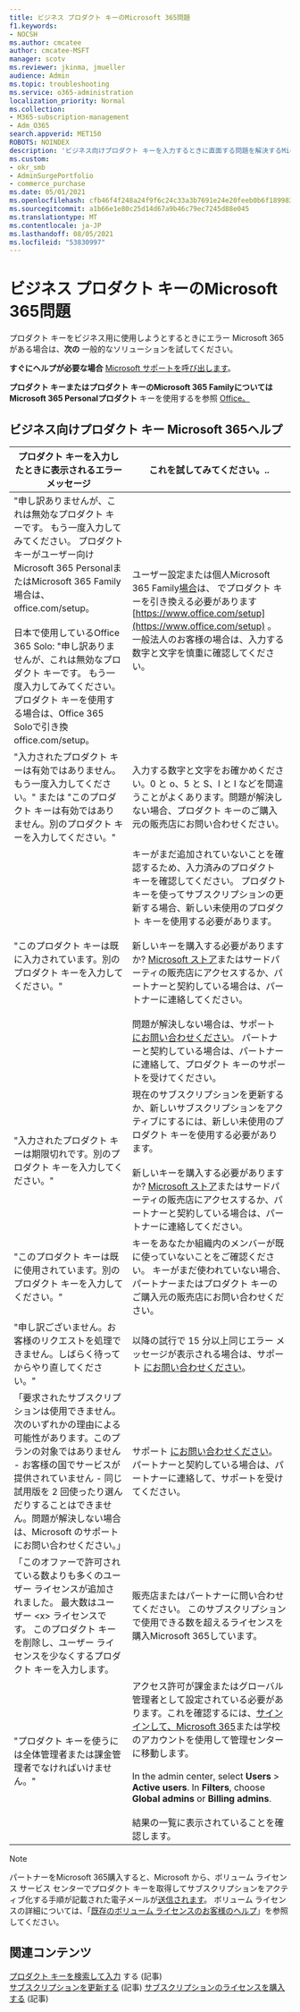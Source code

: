 ```yaml
---
title: ビジネス プロダクト キーのMicrosoft 365問題
f1.keywords:
- NOCSH
ms.author: cmcatee
author: cmcatee-MSFT
manager: scotv
ms.reviewer: jkinma, jmueller
audience: Admin
ms.topic: troubleshooting
ms.service: o365-administration
localization_priority: Normal
ms.collection:
- M365-subscription-management
- Adm_O365
search.appverid: MET150
ROBOTS: NOINDEX
description: 'ビジネス向けプロダクト キーを入力するときに直面する問題を解決するMicrosoft 365説明します。 '
ms.custom:
- okr_smb
- AdminSurgePortfolio
- commerce_purchase
ms.date: 05/01/2021
ms.openlocfilehash: cfb46f4f248a24f9f6c24c33a3b7691e24e20feeb0b6f1899833881f0654fcea
ms.sourcegitcommit: a1b66e1e80c25d14d67a9b46c79ec7245d88e045
ms.translationtype: MT
ms.contentlocale: ja-JP
ms.lasthandoff: 08/05/2021
ms.locfileid: "53830997"
---
```

# <a name="problems-with-your-microsoft-365-for-business-product-key"></a>ビジネス プロダクト キーのMicrosoft 365問題

プロダクト キーをビジネス用に使用しようとするときにエラー Microsoft 365がある場合は、**次の** 一般的なソリューションを試してください。
  
 **すぐにヘルプが必要な場合** [Microsoft サポートを呼び出します](../business-video/get-help-support.md)。
  
 **プロダクト キーまたはプロダクト キーのMicrosoft 365 FamilyについてはMicrosoft 365 Personalプロダクト** キーを使用するを参照 [Office。](https://support.microsoft.com/office/12a5763a-d45c-4685-8c95-a44500213759.aspx)
  
## <a name="product-key-error-help-with-microsoft-365-for-business"></a>ビジネス向けプロダクト キー Microsoft 365ヘルプ

| プロダクト キーを入力したときに表示されるエラー メッセージ | これを試してみてください。.. |
|--------------------------------------------------------------------------------------------------------------------------------------------------------------------------------------------------------------------------------------------------------------------------------------------------------------------------------------------------------|----------------------------------------------------------------------------------------------------------------------------------------------------------------------------------------------------------------------------------------------------------------------------------------------------------------------------------------------------------------------------------------------------------------------------------------------------------------------------|
| "申し訳ありませんが、これは無効なプロダクト キーです。 もう一度入力してみてください。 プロダクト キーがユーザー向けMicrosoft 365 PersonalまたはMicrosoft 365 Family場合は、office.com/setup。 <br/><br/>日本で使用しているOffice 365 Solo: "申し訳ありませんが、これは無効なプロダクト キーです。 もう一度入力してみてください。 プロダクト キーを使用する場合は、Office 365 Soloで引き換 office.com/setup。 | ユーザー設定または個人Microsoft 365 Family[場合](https://support.microsoft.com/office/28cbc8cf-1332-4f04-9123-9b660abb629e.aspx)は、 でプロダクト キーを引き換える必要があります [https://www.office.com/setup](https://www.office.com/setup) 。 一般法人のお客様の場合は、入力する数字と文字を慎重に確認してください。 |
| "入力されたプロダクト キーは有効ではありません。もう一度入力してください。" または "このプロダクト キーは有効ではありません。別のプロダクト キーを入力してください。" | 入力する数字と文字をお確かめください。0 と o、5 と S、l と I などを間違うことがよくあります。問題が解決しない場合、プロダクト キーのご購入元の販売店にお問い合わせください。 |
| "このプロダクト キーは既に入力されています。別のプロダクト キーを入力してください。" | キーがまだ追加されていないことを確認するため、入力済みのプロダクト キーを確認してください。 プロダクト キーを使ってサブスクリプションの更新する場合、新しい未使用のプロダクト キーを使用する必要があります。  <br/><br/>新しいキーを購入する必要がありますか? [Microsoft ストア](https://go.microsoft.com/fwlink/p/?LinkId=529160)またはサードパーティの販売店にアクセスするか、パートナーと契約している場合は、パートナーに連絡してください。  <br/><br/>問題が解決しない場合は、サポート [にお問い合わせください](../business-video/get-help-support.md)。 パートナーと契約している場合は、パートナーに連絡して、プロダクト キーのサポートを受けてください。 |
| "入力されたプロダクト キーは期限切れです。別のプロダクト キーを入力してください。" | 現在のサブスクリプションを更新するか、新しいサブスクリプションをアクティブにするには、新しい未使用のプロダクト キーを使用する必要があります。<br/><br/>新しいキーを購入する必要がありますか? [Microsoft ストア](https://go.microsoft.com/fwlink/p/?LinkId=529160)またはサードパーティの販売店にアクセスするか、パートナーと契約している場合は、パートナーに連絡してください。   |
| "このプロダクト キーは既に使用されています。別のプロダクト キーを入力してください。" | キーをあなたか組織内のメンバーが既に使っていないことをご確認ください。 キーがまだ使われていない場合、パートナーまたはプロダクト キーのご購入元の販売店にお問い合わせください。 |
| "申し訳ございません。お客様のリクエストを処理できません。しばらく待ってからやり直してください。" | 以降の試行で 15 分以上同じエラー メッセージが表示される場合は、サポート [にお問い合わせください](../business-video/get-help-support.md)。 |
| 「要求されたサブスクリプションは使用できません。次のいずれかの理由による可能性があります。このプランの対象ではありません - お客様の国でサービスが提供されていません - 同じ試用版を 2 回使ったり選んだりすることはできません。問題が解決しない場合は、Microsoft のサポートにお問い合わせください。」 | サポート [にお問い合わせください](../business-video/get-help-support.md)。 パートナーと契約している場合は、パートナーに連絡して、サポートを受けてください。 |
| 「このオファーで許可されている数よりも多くのユーザー ライセンスが追加されました。 最大数はユーザー \<x\> ライセンスです。 このプロダクト キーを削除し、ユーザー ライセンスを少なくするプロダクト キーを入力します。 | 販売店またはパートナーに問い合わせてください。 このサブスクリプションで使用できる数を超えるライセンスを購入Microsoft 365しています。 |
| "プロダクト キーを使うには全体管理者または課金管理者でなければいけません。" | アクセス許可が課金またはグローバル管理者として設定されている必要があります。これを確認するには、[サインインして、Microsoft 365](https://support.microsoft.com/office/e9eb7d51-5430-4929-91ab-6157c5a050b4)または学校のアカウントを使用して管理センターに移動します。 <br/><br/>In the admin center, select **Users** \> **Active users**. In **Filters**, choose **Global admins** or **Billing admins**.  <br/><br/>結果の一覧に表示されていることを確認します。 |

> [!NOTE]
> パートナーをMicrosoft 365購入すると、Microsoft から、ボリューム ライセンス サービス センターでプロダクト キーを取得してサブスクリプションをアクティブ化する手順が記載された電子メールが[送信されます](https://go.microsoft.com/fwlink/p/?LinkID=282016)。 ボリューム ライセンスの詳細については、「[既存のボリューム ライセンスのお客様のヘルプ](https://go.microsoft.com/fwlink/p/?LinkId=534992)」を参照してください。
  
## <a name="related-content"></a>関連コンテンツ

[プロダクト キーを検索して入力](enter-your-product-key.md) する (記事)\
[サブスクリプションを更新する](subscriptions/renew-your-subscription.md) (記事)
[サブスクリプションのライセンスを購入する](licenses/buy-licenses.md) (記事)
